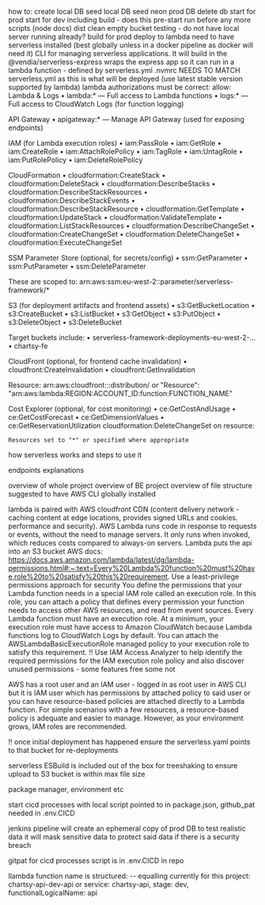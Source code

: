 how to:
create local DB
seed local DB
seed neon prod DB
delete db
start for prod
start for dev including build - does this pre-start run before any more scripts (node docs)
dist clean
empty bucket
testing - do not have local server running already?
build for prod
deploy to lambda
  need to have serverless installed (best globally unless in a docker pipeline as docker will need it) CLI for managing serverless applications. It will build in the 
  @vendia/serverless-express wraps the express app so it can run in a lambda function - defined by serverless.yml
  .nvmrc NEEDS TO MATCH serverless.yml as this is what will be deployed (use latest stable version supported by lambda)
  lambda authorizations must be correct:
    allow:
Lambda & Logs
	•	lambda:* — Full access to Lambda functions
	•	logs:* — Full access to CloudWatch Logs (for function logging)

API Gateway
	•	apigateway:* — Manage API Gateway (used for exposing endpoints)

IAM (for Lambda execution roles)
	•	iam:PassRole
	•	iam:GetRole
	•	iam:CreateRole
	•	iam:AttachRolePolicy
	•	iam:TagRole
	•	iam:UntagRole
	•	iam:PutRolePolicy
	•	iam:DeleteRolePolicy

CloudFormation
	•	cloudformation:CreateStack
	•	cloudformation:DeleteStack
	•	cloudformation:DescribeStacks
	•	cloudformation:DescribeStackResources
	•	cloudformation:DescribeStackEvents
	•	cloudformation:DescribeStackResource
	•	cloudformation:GetTemplate
	•	cloudformation:UpdateStack
	•	cloudformation:ValidateTemplate
	•	cloudformation:ListStackResources
  •	cloudformation:DescribeChangeSet
  •	cloudformation:CreateChangeSet
  •	cloudformation:DeleteChangeSet
  •	cloudformation:ExecuteChangeSet

SSM Parameter Store (optional, for secrets/config)
	•	ssm:GetParameter
	•	ssm:PutParameter
	•	ssm:DeleteParameter

These are scoped to:
arn:aws:ssm:eu-west-2:<account-id>:parameter/serverless-framework/*

S3 (for deployment artifacts and frontend assets)
	•	s3:GetBucketLocation
	•	s3:CreateBucket
	•	s3:ListBucket
	•	s3:GetObject
	•	s3:PutObject
	•	s3:DeleteObject
	•	s3:DeleteBucket

Target buckets include:
	•	serverless-framework-deployments-eu-west-2-...
	•	chartsy-fe

CloudFront (optional, for frontend cache invalidation)
	•	cloudfront:CreateInvalidation
	•	cloudfront:GetInvalidation

Resource: arn:aws:cloudfront::<account-id>:distribution/<distribution-id>
or "Resource": "arn:aws:lambda:REGION:ACCOUNT_ID:function:FUNCTION_NAME"

Cost Explorer (optional, for cost monitoring)
	•	ce:GetCostAndUsage
	•	ce:GetCostForecast
	•	ce:GetDimensionValues
	•	ce:GetReservationUtilization
    cloudformation:DeleteChangeSet on resource: <correct resource>

    Resources set to "*" or specified where appropriate



how serverless works and steps to use it

endpoints explanations

overview of whole project
overview of BE project
overview of file structure
suggested to have AWS CLI globally installed

lambda is paired with AWS cloudfront CDN (content delivery network - caching content at edge locations, provides signed URLs and cookies. performance and security). AWS Lambda runs code in response to requests or events, without the need to manage servers. It only runs when invoked, which reduces costs compared to always-on servers.
Lambda puts the api into an S3 bucket
AWS docs: https://docs.aws.amazon.com/lambda/latest/dg/lambda-permissions.html#:~:text=Every%20Lambda%20function%20must%20have,role%20to%20satisfy%20this%20requirement.
Use a least-privilege permissions approach for security
You define the permissions that your Lambda function needs in a special IAM role called an execution role. In this role, you can attach a policy that defines every permission your function needs to access other AWS resources, and read from event sources. Every Lambda function must have an execution role. At a minimum, your execution role must have access to Amazon CloudWatch because Lambda functions log to CloudWatch Logs by default. You can attach the AWSLambdaBasicExecutionRole managed policy to your execution role to satisfy this requirement.
!! Use IAM Access Analyzer to help identify the required permissions for the IAM execution role policy and also discover unused permissions - some features free some not

AWS has a root user and an IAM user - logged in as root user in AWS CLI but it is IAM user which has permissions by attached policy to said user or you can have resource-based policies are attached directly to a Lambda function. For simple scenarios with a few resources, a resource-based policy is adequate and easier to manage. However, as your environment grows, IAM roles are recommended.

!! once initial deployment has happened ensure the serverless.yaml points to that bucket for re-deployments

serverless ESBuild is included out of the box for treeshaking to ensure upload to S3 bucket is within max file size

package manager, environment etc

start cicd processes with local script pointed to in package.json, github_pat needed in .env.CICD

jenkins pipeline will create an ephemeral copy of prod DB to test realistic data
it will mask sensitive data to protect said data if there is a security breach

gitpat for cicd processes script is in .env.CICD in repo

llambda function name is structured:
<service>-<stage>-<functionLogicalName>
equalling currently for this project:
chartsy-api-dev-api
or service: chartsy-api, stage: dev, functionalLogicalName: api